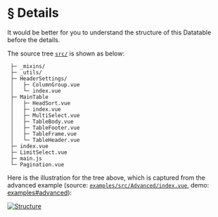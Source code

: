 # § Details

It would be better for you to understand the structure of this Datatable before the details.

The source tree [`src/`](https://github.com/OneWayTech/vue2-datatable/tree/master/src) is shown as below:

```
 ├─ _mixins/
 ├─ _utils/
 ├─ HeaderSettings/
 │   ├─ ColumnGroup.vue
 │   └─ index.vue
 ├─ MainTable
 │   ├─ HeadSort.vue
 │   ├─ index.vue
 │   ├─ MultiSelect.vue
 │   ├─ TableBody.vue
 │   ├─ TableFooter.vue
 │   ├─ TableFrame.vue
 │   └─ TableHeader.vue
 ├─ index.vue
 ├─ LimitSelect.vue
 ├─ main.js
 └─ Pagination.vue
```

Here is the illustration for the tree above, which is captured from the advanced example (source: [`examples/src/Advanced/index.vue`](https://github.com/OneWayTech/vue2-datatable/blob/master/examples/src/Advanced/index.vue), demo: [examples#advanced](https://OneWayTech.github.io/vue2-datatable/examples/dist#advanced)):

<a href="_images/structure.png" target="_blank" title="Click to enlarge">
  <img src="_images/structure.png" alt="Structure">
</a>
